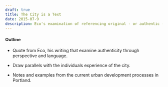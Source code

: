 ```yaml
---
draft: true
title: The City is a Text
date: 2015-07-9
description: Eco's examination of referencing original - or authentic - identities applied to the character of the city.
---
```


#### Outline

- Quote from Eco, his writing that examine authenticity through perspective and language.

- Draw parallels with the individuals experience of the city.

- Notes and examples from the current urban development processes in Portland.